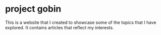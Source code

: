 # project gobin
This is a website that I created to showcase some of the topics that I have explored. It contains articles that reflect my interests.
